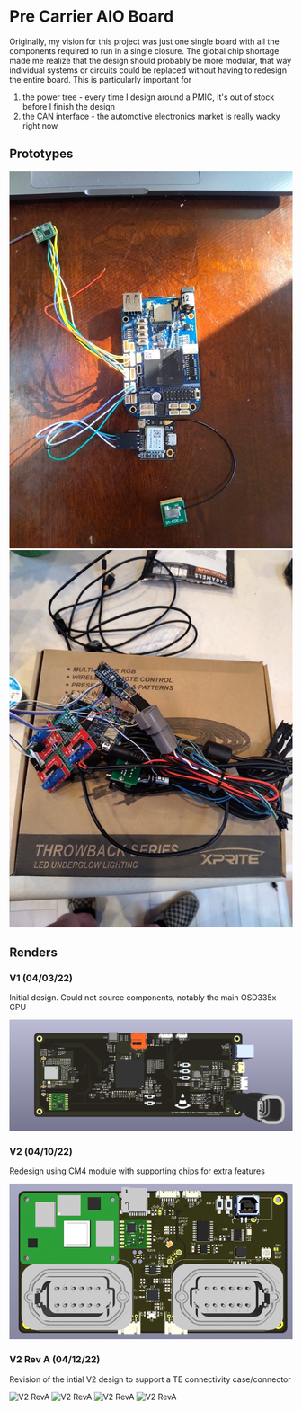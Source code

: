 # Pre Carrier AIO Board

Originally, my vision for this project was just one single board with all the components required to run in a single closure. The global chip shortage made me realize that the design should probably be more modular, that way individual systems or circuits could be replaced without having to redesign the entire board. This is particularly important for

1) the power tree - every time I design around a PMIC, it's out of stock before I finish the design
2) the CAN interface - the automotive electronics market is really wacky right now

## Prototypes

![BoneBlue](/hardware/carrier/images/beagleblue-prototype.jpg)
![BoneBlue Wiring](/hardware/carrier/images/prototype-wiring.jpg)

## Renders

### V1 (04/03/22)

Initial design. Could not source components, notably the main OSD335x CPU

![V1](/hardware/carrier/images/v1-PCB-Render.png)

### V2 (04/10/22)

Redesign using CM4 module with supporting chips for extra features

![V2](/hardware/carrier/images/v2-PCB-Render.png)

### V2 Rev A (04/12/22)

Revision of the intial V2 design to support a TE connectivity case/connector

![V2 RevA](/hardware/carrier/images/v2/v2-RevA-PCB-Render-Front-No-Case.png)
![V2 RevA](/hardware/carrier/images/v2/v2-RevA-PCB-Render-Back-No-Case.png)
![V2 RevA](/hardware/carrier/images/v2/v2-RevA-PCB-Render-Front-Case.png)
![V2 RevA](/hardware/carrier/images/v2/v2-RevA-PCB-Render-Back-Case.png)
